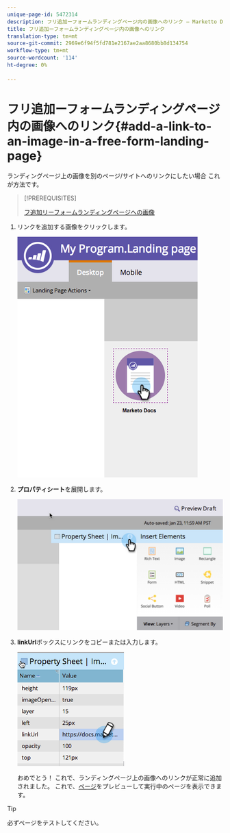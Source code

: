 ```yaml
---
unique-page-id: 5472314
description: フリ追加ーフォームランディングページ内の画像へのリンク — Marketto Docs — 製品ドキュメント
title: フリ追加ーフォームランディングページ内の画像へのリンク
translation-type: tm+mt
source-git-commit: 2969e6f94f5fd781e2167ae2aa8680bb8d134754
workflow-type: tm+mt
source-wordcount: '114'
ht-degree: 0%

---
```



# フリ追加ーフォームランディングページ内の画像へのリンク{#add-a-link-to-an-image-in-a-free-form-landing-page}

ランディングページ上の画像を別のページ/サイトへのリンクにしたい場合 これが方法です。

>[!PREREQUISITES]
>
>[フ追加リーフォームランディングページへの画像](/help/marketo/product-docs/demand-generation/landing-pages/free-form-landing-pages/add-an-image-to-a-free-form-landing-page.md)

1. リンクを追加する画像をクリックします。

   ![](assets/click-on-image.png)

1. **プロパティシート**&#x200B;を展開します。

   ![](assets/image2015-5-21-15-3a42-3a27.png)

1. **linkUrl**&#x200B;ボックスにリンクをコピーまたは入力します。

   ![](assets/add-link.png)

   おめでとう！ これで、ランディングページ上の画像へのリンクが正常に追加されました。 これで、[ページ](/help/marketo/product-docs/demand-generation/landing-pages/landing-page-actions/preview-a-landing-page.md)をプレビューして実行中のページを表示できます。

>[!TIP]
>
>必ずページをテストしてください。
